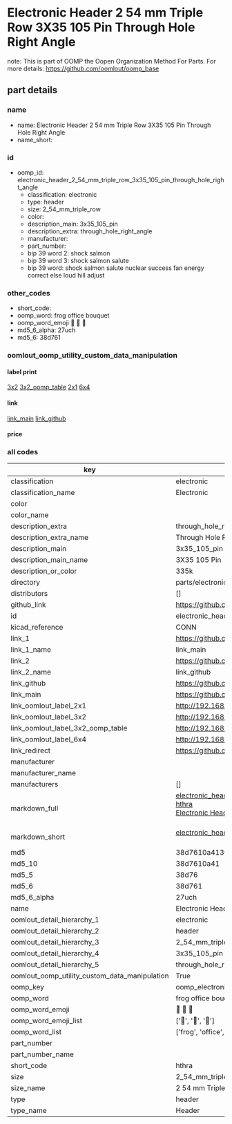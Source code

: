 # Electronic Header 2 54 mm Triple Row 3X35 105 Pin Through Hole Right Angle  

note: This is part of OOMP the Oopen Organization Method For Parts. For more details: https://github.com/oomlout/oomp_base

##  part details
  







### name
* name: Electronic Header 2 54 mm Triple Row 3X35 105 Pin Through Hole Right Angle
* name_short: 
### id
* oomp_id: electronic_header_2_54_mm_triple_row_3x35_105_pin_through_hole_right_angle
  * classification: electronic
  * type: header
  * size: 2_54_mm_triple_row
  * color: 
  * description_main: 3x35_105_pin
  * description_extra: through_hole_right_angle
  * manufacturer: 
  * part_number: 
  * bip 39 word 2: shock salmon
  * bip 39 word 3: shock salmon salute
  * bip 39 word: shock salmon salute nuclear success fan energy correct else loud hill adjust

### other_codes
* short_code: 
* oomp_word: frog office bouquet
* oomp_word_emoji :frog: :office: :bouquet:
* md5_6_alpha: 27uch
* md5_6: 38d761






### oomlout_oomp_utility_custom_data_manipulation
#### label print
[3x2](http://192.168.1.245:1112/?label=oomp%2027uch)
[3x2_oomp_table](http://192.168.1.108:1112/?label=oomp%2027uch)
[2x1](http://192.168.1.242:1112/?label=oomp%2027uch)
[6x4](http://192.168.1.55:1112/?label=oomp%2027uch)    

#### link

[link_main](https://github.com/oomlout/oomlout_oomp_version_1_messy/tree/main/parts/electronic_header_2_54_mm_triple_row_3x35_105_pin_through_hole_right_angle) [link_github](https://github.com/oomlout/oomlout_oomp_version_1_messy/tree/main/parts/electronic_header_2_54_mm_triple_row_3x35_105_pin_through_hole_right_angle)                             

#### price







### all codes 
| key | value |  
| --- | --- |  
| classification | electronic |  
| classification_name | Electronic |  
| color |  |  
| color_name |  |  
| description_extra | through_hole_right_angle |  
| description_extra_name | Through Hole Right Angle |  
| description_main | 3x35_105_pin |  
| description_main_name | 3X35 105 Pin |  
| description_or_color | 335k |  
| directory | parts/electronic_header_2_54_mm_triple_row_3x35_105_pin_through_hole_right_angle |  
| distributors | [] |  
| github_link | https://github.com/oomlout/oomlout_oomp_part_src/tree/main/parts/electronic_header_2_54_mm_triple_row_3x35_105_pin_through_hole_right_angle |  
| id | electronic_header_2_54_mm_triple_row_3x35_105_pin_through_hole_right_angle |  
| kicad_reference | CONN |  
| link_1 | https://github.com/oomlout/oomlout_oomp_version_1_messy/tree/main/parts/electronic_header_2_54_mm_triple_row_3x35_105_pin_through_hole_right_angle |  
| link_1_name | link_main |  
| link_2 | https://github.com/oomlout/oomlout_oomp_version_1_messy/tree/main/parts/electronic_header_2_54_mm_triple_row_3x35_105_pin_through_hole_right_angle |  
| link_2_name | link_github |  
| link_github | https://github.com/oomlout/oomlout_oomp_version_1_messy/tree/main/parts/electronic_header_2_54_mm_triple_row_3x35_105_pin_through_hole_right_angle |  
| link_main | https://github.com/oomlout/oomlout_oomp_version_1_messy/tree/main/parts/electronic_header_2_54_mm_triple_row_3x35_105_pin_through_hole_right_angle |  
| link_oomlout_label_2x1 | http://192.168.1.242:1112/?label=oomp%2027uch |  
| link_oomlout_label_3x2 | http://192.168.1.245:1112/?label=oomp%2027uch |  
| link_oomlout_label_3x2_oomp_table | http://192.168.1.108:1112/?label=oomp%2027uch |  
| link_oomlout_label_6x4 | http://192.168.1.55:1112/?label=oomp%2027uch |  
| link_redirect | https://github.com/oomlout/oomlout_oomp_version_1_messy/tree/main/parts/electronic_header_2_54_mm_triple_row_3x35_105_pin_through_hole_right_angle |  
| manufacturer |  |  
| manufacturer_name |  |  
| manufacturers | [] |  
| markdown_full | [electronic_header_2_54_mm_triple_row_3x35_105_pin_through_hole_right_angle](none)<br>[hthra](none)<br>[Electronic Header 2 54 Mm Triple Row 3X35 105 Pin Through Hole Right Angle](none)<br><br> |  
| markdown_short | [electronic_header_2_54_mm_triple_row_3x35_105_pin_through_hole_right_angle](none)<br><br> |  
| md5 | 38d7610a413089414b6c29757daf9e32 |  
| md5_10 | 38d7610a41 |  
| md5_5 | 38d76 |  
| md5_6 | 38d761 |  
| md5_6_alpha | 27uch |  
| name | Electronic Header 2 54 mm Triple Row 3X35 105 Pin Through Hole Right Angle |  
| oomlout_detail_hierarchy_1 | electronic |  
| oomlout_detail_hierarchy_2 | header |  
| oomlout_detail_hierarchy_3 | 2_54_mm_triple_row |  
| oomlout_detail_hierarchy_4 | 3x35_105_pin |  
| oomlout_detail_hierarchy_5 | through_hole_right_angle |  
| oomlout_oomp_utility_custom_data_manipulation | True |  
| oomp_key | oomp_electronic_header_2_54_mm_triple_row_3x35_105_pin_through_hole_right_angle |  
| oomp_word | frog office bouquet |  
| oomp_word_emoji | :frog: :office: :bouquet: |  
| oomp_word_emoji_list | [':frog:', ':office:', ':bouquet:'] |  
| oomp_word_list | ['frog', 'office', 'bouquet'] |  
| part_number |  |  
| part_number_name |  |  
| short_code | hthra |  
| size | 2_54_mm_triple_row |  
| size_name | 2 54 mm Triple Row |  
| type | header |  
| type_name | Header |  
